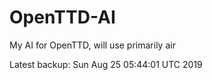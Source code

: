 # OpenTTD-AI
My AI for OpenTTD, will use primarily air

Latest backup: Sun Aug 25 05:44:01 UTC 2019
